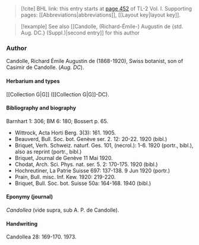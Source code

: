 > [!cite] BHL link: this entry starts at [page 452](https://www.biodiversitylibrary.org/item/103414#page/500/mode/1up) of TL-2 Vol. I.
> Supporting pages: [[Abbreviations|abbreviations]], [[Layout key|layout key]].

> [!example] See also [[Candolle, (Richard-Émile-) Augustin de {std. Aug. DC.} (Suppl.)|second entry]] for this author

### Author

Candolle, Richard Émile Augustin de (1868-1920), Swiss botanist, son of Casimir de Candolle. (*Aug. DC*).

#### Herbarium and types

[[Collection G|G]] ([[Collection G|G]]-DC).

#### Bibliography and biography

Barnhart 1: 306; BM 6: 180; Bossert p. 65.
- Wittrock, Acta Horti Berg. 3(3): 161. 1905.
- Beauverd, Bull. Soc. bot. Genève ser. 2. 12: 20-22. 1920 (bibl.)
- Briquet, Verh. Schweiz. naturf. Ges. 101, (necrol.): 1-6. 1920 (portr., bibl.), also as reprint (portr., bibl.)
- Briquet, Journal de Genève 11 Mai 1920.
- Chodat, Arch. Sci. Phys. nat. ser. 5. 2: 170-175. 1920 (bibl.)
- Hochreutiner, La Patrie Suisse 697: 137-138. 9 Jun 1920 (portr.)
- Prain, Bull. misc. Inf. Kew. 1920: 219-220.
- Briquet, Bull. Soc. bot. Suisse 50a: 164-168. 1940 (bibl.)

#### Eponymy (journal)

*Candollea* (vide supra, sub A. P. de Candolle).

#### Handwriting

Candollea 28: 169-170. 1973.

